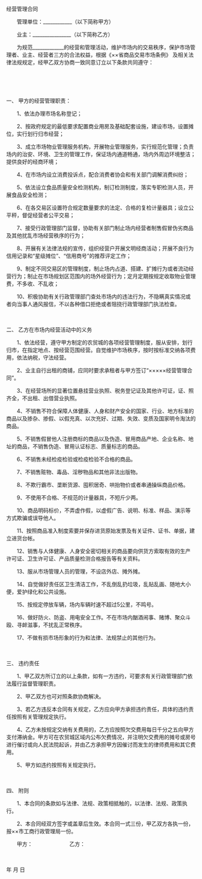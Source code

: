 



经营管理合同



 

　　管理单位：____________（以下简称甲方）

　　业主：________________（以下简称乙方）　　

　　为规范_____________的经营和管理活动，维护市场内的交易秩序，保护市场管理者、业主、经营者三方的合法权益，根据《××省商品交易市场条例》 及相关法律法规规定，经甲乙双方协商一致同意订立以下条款共同遵守：

　　

　　

一、
 甲方的经营管理职责：　　

　　1、依法办理市场名称登记；

　　2、按政府规定的最低要求配置商业用房及基础配套设施，建设市场，设置摊位，实行划行归市经营；

　　3、成立市场物业管理服务机构，开展物业管理服务，实行规范化管理；负责场内的治安、环境、卫生的管理工作，保证场内通道畅通，场内外周边环境整洁；提供良好的经商环境；

　　4、在市场内设立消费投诉点，配合消费者协会和有关部门调解消费纠纷；

　　5、依法设立食品质量安全检测机构，制订检测制度，落实专职检测人员，开展食品安全检测；

　　6、在各交易区设置符合规定数量要求的法定、合格的复检计量器具；设立公平秤，督促经营者公平交易；

　　7、接受行政管理部门监督，协助有关部门制止场内经营者制售假冒伪劣商品及其他扰乱市场经营秩序的行为；

　　8、开展有关法律法规的宣传，组织经营户开展文明经商活动；开展不良行为信用记录和“星级摊位”、“信用商号”的推荐评定工作；

　　9、制定不同交易区的管理制度，制止场内占道、搭建、扩摊行为或者流动经营行为；制止在市场规划区范围内的场外经营行为；定月定期按规定收取物业管理费，不多收、不乱收；

　　10、积极协助有关行政管理部门查处市场内的违法行为，不隐瞒真实情况或者向当事人通风报信，不以各种借口拒绝或者阻挠行政管理部门执法检查。

　　

二、
 乙方在市场内经营活动中的义务　　

　　1、依法经营，遵守甲方制定的农贸城的各项经营管理制度，服从安排，划行归市，在指定地点、按经营范围经营。自觉维护市场秩序，按时按标准交纳各项费用，依法纳税，守法经营。

　　2、业主自行出租的商铺，应同时要求承租者与甲方签订“×××××经营管理合同”。

　　3、在经营场所的显著位置悬挂营业执照、税务登记证及其他许可证，证、照齐全，不出租、出借营业执照。

　　4、不销售不符合保障人体健康、人身和财产安全的国家、行业、地方标准的商品以及掺杂、掺假、以假充真、以次充好、过期、失效、变质及国家明令淘汰的商品。

　　5、不销售假冒他人注册商标的商品以及伪造、冒用商品产地、企业名称、地址的商品，不销售伪造、冒用认证标志、质量标志的商品。

　　6、不销售未经检疫检验或检疫检验不合格的商品。

　　7、不销售赃物、毒品、淫秽物品和其他非法出版物。

　　8、不欺行霸市、垄断货源、囤积居奇、哄抬物价或者串通操纵商品价格。

　　9、不使用不合格、不规范的计量器具，不短斤少两。

　　10、商品明码标价，不弄虚作假，以虚假广告、说明、标准、样品、演示等方式欺骗或误导他人。

　　11、按照商品准入制度索要并保存进货原始发票及有关证件、证书、单据，建立进货台帐。

　　12、销售与人体健康、人身安全密切相关的商品要向供货方索取有效的生产许可证、卫生许可证、产品质量检测合格报告等有关资料。

　　13、服从市场管理人员的管理，不设店外店、摊外摊。

　　14、自觉做好责任区卫生清洁工作，不乱倒乱扔垃圾，乱贴乱画、随地大小便，爱护绿化和公共设施。

　　15、按规定停放车辆，场内车辆时速不超过5公里，不鸣号。

　　16、做好防火、防盗、用电安全工作。不在市场内酗酒闹事、赌博、聚众斗殴、寻衅滋事，不扰乱正常秩序。

　　17、不做有损市场形象的行为和法律、法规禁止的其他行为。

　　

三、
 违约责任　　

　　1、甲乙双方所订立的以上条款，如有一方违约，可要求有关行政管理部门依法履行监督管理职责。

　　2、甲乙双方也可对照条款协商解决。

　　3、若乙方违反本合同有关规定，乙方应向甲方承担违约责任，具体的违约责任按照有关管理规定执行。

　　4、乙方未按规定交纳有关费用的，乙方应按照欠交费用每日千分之五向甲方支付滞纳金。甲方可在农贸城区域内公布欠费情况，并注明欠交费用的摊号或房号进行催讨或向人民法院起诉，并由乙方承担甲方因催讨而发生的律师费用和其它费用。

　　5、甲方如违约按照有关规定执行。

　　

四、
 附则　　

　　1、本合同的条款如与法律、法规、政策相抵触的，以法律、法规、政策执行。

　　2、本合同经双方签字或盖章后生效。本合同一式三份，甲乙双方各执一份，报××市工商行政管理局一份。　　

　　甲方：　　　　　　　乙方：

　　


 年 月 日
 
　　

